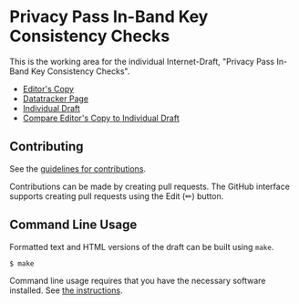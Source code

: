 # Privacy Pass In-Band Key Consistency Checks

This is the working area for the individual Internet-Draft, "Privacy Pass In-Band Key Consistency Checks".

* [Editor's Copy](https://chris-wood.github.io/draft-pw-privacypass-in-band-consistency/#go.draft-pw-privacypass-in-band-consistency.html)
* [Datatracker Page](https://datatracker.ietf.org/doc/draft-pw-privacypass-in-band-consistency)
* [Individual Draft](https://datatracker.ietf.org/doc/html/draft-pw-privacypass-in-band-consistency)
* [Compare Editor's Copy to Individual Draft](https://chris-wood.github.io/draft-pw-privacypass-in-band-consistency/#go.draft-pw-privacypass-in-band-consistency.diff)


## Contributing

See the
[guidelines for contributions](https://github.com/chris-wood/draft-pw-privacypass-in-band-consistency/blob/main/CONTRIBUTING.md).

Contributions can be made by creating pull requests.
The GitHub interface supports creating pull requests using the Edit (✏) button.


## Command Line Usage

Formatted text and HTML versions of the draft can be built using `make`.

```sh
$ make
```

Command line usage requires that you have the necessary software installed.  See
[the instructions](https://github.com/martinthomson/i-d-template/blob/main/doc/SETUP.md).

